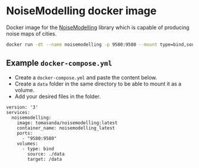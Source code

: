 # NoiseModelling docker image

Docker image for the [NoiseModelling](https://github.com/Ifsttar/NoiseModelling) library which is capable of producing noise maps of cities.

```bash
docker run -dt --name noisemodelling -p 9580:9580 --mount type=bind,source="$(pwd)"/data,target=/data tomasanda/noisemodelling:latest
```

## Example `docker-compose.yml`

- Create a `docker-compose.yml` and paste the content below.
- Create a `data` folder in the same directory to be able to mount it as a volume.
- Add your desired files in the folder.
```docker
version: '3'
services:
  noisemodelling:
    image: tomasanda/noisemodelling:latest
    container_name: noisemodelling_latest
    ports:
      - "9580:9580"
    volumes:
      - type: bind
        source: ./data
        target: /data
```
